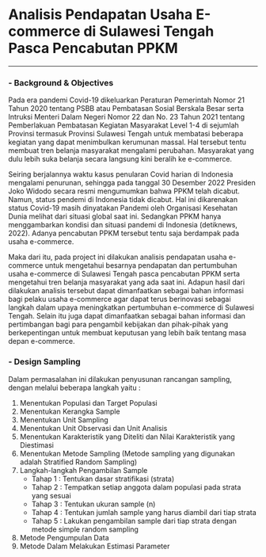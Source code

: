 # Analisis Pendapatan Usaha E-commerce di Sulawesi Tengah Pasca Pencabutan PPKM
---
### -  Background & Objectives
Pada era pandemi Covid-19 dikeluarkan Peraturan Pemerintah Nomor 21 Tahun 2020 tentang PSBB atau Pembatasan Sosial Berskala Besar serta Intruksi Menteri Dalam Negeri Nomor 22 dan No. 23 Tahun 2021 tentang Pemberlakuan Pembatasan Kegiatan Masyarakat Level 1-4 di sejumlah Provinsi termasuk Provinsi Sulawesi Tengah untuk membatasi beberapa kegiatan yang dapat menimbulkan kerumunan massal. Hal tersebut tentu membuat tren belanja masyarakat mengalami perubahan. Masyarakat yang dulu lebih suka belanja secara langsung kini beralih ke e-commerce.

Seiring berjalannya waktu kasus penularan Covid harian di Indonesia mengalami penurunan, sehingga pada tanggal 30 Desember 2022 Presiden Joko Widodo secara resmi mengumumkan bahwa PPKM telah dicabut. Namun, status pendemi di Indonesia tidak dicabut. Hal ini dikarenakan status Covid-19 masih dinyatakan Pandemi oleh Organisasi Kesehatan Dunia melihat dari situasi global saat ini. Sedangkan PPKM hanya menggambarkan kondisi dan situasi pandemi di Indonesia (detiknews, 2022). Adanya pencabutan PPKM tersebut tentu saja berdampak pada usaha e-commerce.

Maka dari itu, pada project ini dilakukan analisis pendapatan usaha e-commerce untuk mengetahui besarnya pendapatan dan pertumbuhan usaha e-commerce di Sulawesi Tengah pasca pencabutan PPKM serta mengetahui tren belanja masyarakat yang ada saat ini. Adapun hasil dari dilakukan analisis tersebut dapat dimanfaatkan sebagai bahan informasi bagi pelaku usaha e-commerce agar dapat terus berinovasi sebagai langkah dalam upaya meningkatkan pertumbuhan e-commerce di Sulawesi Tengah. Selain itu juga dapat dimanfaatkan sebagai bahan informasi dan pertimbangan bagi para pengambil kebijakan dan pihak-pihak yang berkepentingan untuk membuat keputusan yang lebih baik tentang masa depan e-commerce.

### - Design Sampling
Dalam permasalahan ini dilakukan penyusunan rancangan sampling, dengan melalui beberapa langkah yaitu :
1. Menentukan Populasi dan Target Populasi
2. Menentukan Kerangka Sample
3. Menentukan Unit Sampling
4. Menentukan Unit Observasi dan Unit Analisis
5. Menentukan Karakteristik yang Diteliti dan Nilai Karakteristik yang Diestimasi
6. Menentukan Metode Sampling (Metode sampling yang digunakan adalah Stratified Random Sampling) 
7. Langkah-langkah Pengambilan Sample
   - Tahap 1 : Tentukan dasar stratifikasi (strata)
   - Tahap 2 : Tempatkan setiap anggota dalam populasi pada strata yang sesuai
   - Tahap 3 : Tentukan ukuran sample (n)
   - Tahap 4 : Tentukan jumlah sample yang harus diambil dari tiap strata
   - Tahap 5 : Lakukan pengambilan sample dari tiap strata dengan metode simple random sampling
8. Metode Pengumpulan Data
9. Metode Dalam Melakukan Estimasi Parameter

